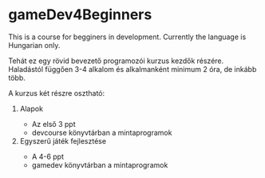 # gameDev4Beginners
This is a course for begginers in development. Currently the language is Hungarian only.
<p>
Tehát ez egy rövid bevezető programozói kurzus kezdők részére.
Haladástól függően 3-4 alkalom és alkalmanként minimum 2 óra, de inkább több.
</p>
A kurzus két részre osztható:
<ol>
  <li>Alapok</li>
    <ul>
      <li>Az első 3 ppt</li>
      <li>devcourse könyvtárban a mintaprogramok</li>
    </ul>
  <li>Egyszerű játék fejlesztése</li>
    <ul>
      <li>A 4-6 ppt</li>
      <li>gamedev könyvtárban a mintaprogramok</li>
    </ul>
</ol>
<p>

</p>
